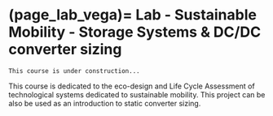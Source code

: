 (page_lab_vega)=
Lab - Sustainable Mobility - Storage Systems & DC/DC converter sizing
=======================

```{warning}
This course is under construction...
```

This course is dedicated to the eco-design and Life Cycle Assessment of technological systems dedicated to sustainable mobility.
This project can be also be used as an introduction to static converter sizing. 


